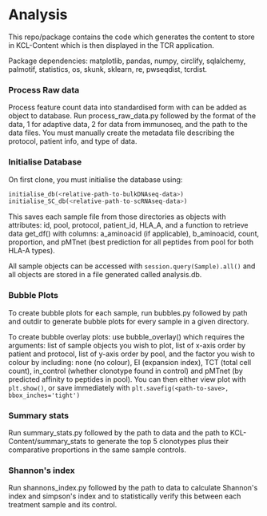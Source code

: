 # Analysis

This repo/package contains the code which generates the content to store in KCL-Content which is then displayed in the TCR application.

Package dependencies: matplotlib, pandas, numpy, circlify, sqlalchemy, palmotif, statistics, os, skunk, sklearn, re, pwseqdist, tcrdist. 

### Process Raw data

Process feature count data into standardised form with can be added as object to database. Run process_raw_data.py followed by the format of the data, 1 for adaptive data, 2 for data from immunoseq, and the path to the data files. You must manually create the metadata file describing the protocol, patient info, and type of data.

### Initialise Database

On first clone, you must initialise the database using:

```python
initialise_db(<relative-path-to-bulkDNAseq-data>)
initialise_SC_db(<relative-path-to-scRNAseq-data>)
```

This saves each sample file from those directories as objects with attributes: id, pool, protocol, patient_id, HLA_A, and a function to retrieve data get_df() with columns: a_aminoacid (if applicable), b_aminoacid, count, proportion, and pMTnet (best prediction for all peptides from pool for both HLA-A types).

All sample objects can be accessed with `session.query(Sample).all()` and all objects are stored in a file generated called analysis.db.

### Bubble Plots

To create bubble plots for each sample, run bubbles.py followed by path and outdir to generate bubble plots for every sample in a given directory.

To create bubble overlay plots: use bubble_overlay() which requires the arguments: list of sample objects you wish to plot, list of x-axis order by patient and protocol,  list of y-axis order by pool, and the factor you wish to colour by including: none (no colour), EI (expansion index), TCT (total cell count), in_control (whether clonotype found in control) and pMTnet (by predicted affinity to peptides in pool). You can then either view plot with `plt.show()`, or save immediately with `plt.savefig(<path-to-save>, bbox_inches='tight')`

### Summary stats

Run summary_stats.py followed by the path to data and the path to KCL-Content/summary_stats to generate the top 5 clonotypes plus their comparative proportions in the same sample controls.

### Shannon's index

Run shannons_index.py followed by the path to data to calculate Shannon's index and simpson's index and to statistically verify this between each treatment sample and its control.


